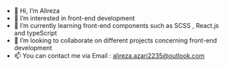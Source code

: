 - 👋 Hi, I’m Alireza
- 👀 I’m interested in front-end development 
- 🌱 I’m currently learning front-end components such as SCSS , React.js and typeScript
- 💞️ I’m looking to collaborate on different projects concerning front-end development
- 📫 You can contact me via Email : alireza.azari2235@outlook.com

<!---
alaz7622356694/alaz7622356694 is a ✨ special ✨ repository because its `README.md` (this file) appears on your GitHub profile.
You can click the Preview link to take a look at your changes.
--->
